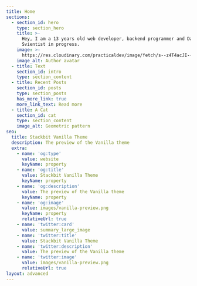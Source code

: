```yaml
---
title: Home
sections:
  - section_id: hero
    type: section_hero
    title: >-
      Hey, I am a 13 years old web developer, backend programmer and Data
      Svientist in progress.
    image: >-
      https://res.cloudinary.com/practicaldev/image/fetch/s--z4T4acJI--/c_fill,f_auto,fl_progressive,h_320,q_auto,w_320/https://dev-to-uploads.s3.amazonaws.com/uploads/user/profile_image/576468/b6a19132-3705-4a6a-bc29-1004c9cd725c.png
    image_alt: Author avatar
  - title: Text
    section_id: intro
    type: section_content
  - title: Recent Posts
    section_id: posts
    type: section_posts
    has_more_link: true
    more_link_text: Read more
  - title: A Cat
    section_id: cat
    type: section_content
    image_alt: Geometric pattern
seo:
  title: Stackbit Vanilla Theme
  description: The preview of the Vanilla theme
  extra:
    - name: 'og:type'
      value: website
      keyName: property
    - name: 'og:title'
      value: Stackbit Vanilla Theme
      keyName: property
    - name: 'og:description'
      value: The preview of the Vanilla theme
      keyName: property
    - name: 'og:image'
      value: images/vanilla-preview.png
      keyName: property
      relativeUrl: true
    - name: 'twitter:card'
      value: summary_large_image
    - name: 'twitter:title'
      value: Stackbit Vanilla Theme
    - name: 'twitter:description'
      value: The preview of the Vanilla theme
    - name: 'twitter:image'
      value: images/vanilla-preview.png
      relativeUrl: true
layout: advanced
---
```

